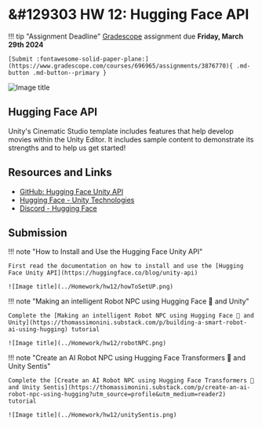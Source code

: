 # &#129303 HW 12: Hugging Face API

!!! tip "Assignment Deadline"
    [Gradescope](https://www.gradescope.com/) assignment due **Friday, March 29th 2024**

    [Submit :fontawesome-solid-paper-plane:](https://www.gradescope.com/courses/696965/assignments/3876770){ .md-button .md-button--primary }

![Image title](../Homework/hw12/headerImage.png)

## Hugging Face API

Unity's Cinematic Studio template includes features that help develop movies within the Unity Editor. It includes sample content to demonstrate its strengths and to help us get started! 


## Resources and Links
* [GitHub: Hugging Face Unity API](https://github.com/huggingface/unity-api)
* [Hugging Face - Unity Technologies](https://huggingface.co/unity)
* [Discord - Hugging Face](https://discord.com/invite/JfAtkvEtRb)

## Submission

!!! note "How to Install and Use the Hugging Face Unity API"

    First read the documentation on how to install and use the [Hugging Face Unity API](https://huggingface.co/blog/unity-api)

    ![Image title](../Homework/hw12/howToSetUP.png) 

!!! note "Making an intelligent Robot NPC using Hugging Face 🤗 and Unity"

    Complete the [Making an intelligent Robot NPC using Hugging Face 🤗 and Unity](https://thomassimonini.substack.com/p/building-a-smart-robot-ai-using-hugging) tutorial

    ![Image title](../Homework/hw12/robotNPC.png) 

!!! note "Create an AI Robot NPC using Hugging Face Transformers 🤗 and Unity Sentis"

    Complete the [Create an AI Robot NPC using Hugging Face Transformers 🤗 and Unity Sentis](https://thomassimonini.substack.com/p/create-an-ai-robot-npc-using-hugging?utm_source=profile&utm_medium=reader2) tutorial

    ![Image title](../Homework/hw12/unitySentis.png) 
